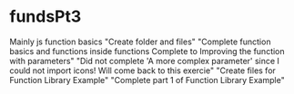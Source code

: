 # fundsPt3
Mainly js function basics
"Create folder and files"
"Complete function basics and functions inside functions Complete to Improving the function with parameters"
"Did not complete 'A more complex parameter' since I could not import icons! Will come back to this exercie"
"Create files for Function Library Example"
"Complete part 1 of Function Library Example"